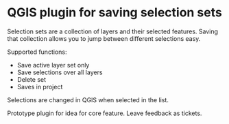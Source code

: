  # QGIS plugin for saving selection sets
 
 Selection sets are a collection of layers and their selected features. Saving that collection allows you to
 jump between different selections easy.
 
 Supported functions:
 
 - Save active layer set only
 - Save selections over all layers
 - Delete set
 - Saves in project
 
 Selections are changed in QGIS when selected in the list.
 
 Prototype plugin for idea for core feature.  Leave feedback as tickets.
